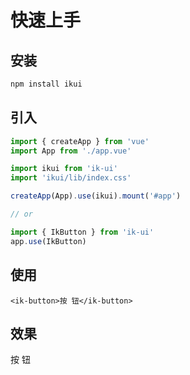 # 快速上手

## 安装

```bash
npm install ikui
```

## 引入

```js
import { createApp } from 'vue'
import App from './app.vue'

import ikui from 'ik-ui'
import 'ikui/lib/index.css'

createApp(App).use(ikui).mount('#app')

// or

import { IkButton } from 'ik-ui'
app.use(IkButton)
```

## 使用

```
<ik-button>按 钮</ik-button>
```

## 效果

<ik-button>按 钮</ik-button>
